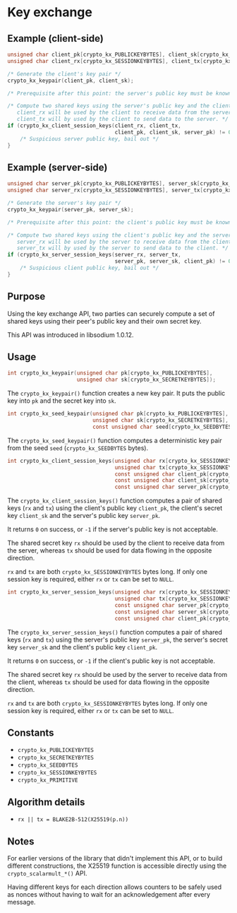# Key exchange

## Example \(client-side\)

```c
unsigned char client_pk[crypto_kx_PUBLICKEYBYTES], client_sk[crypto_kx_SECRETKEYBYTES];
unsigned char client_rx[crypto_kx_SESSIONKEYBYTES], client_tx[crypto_kx_SESSIONKEYBYTES];

/* Generate the client's key pair */
crypto_kx_keypair(client_pk, client_sk);

/* Prerequisite after this point: the server's public key must be known by the client */

/* Compute two shared keys using the server's public key and the client's secret key.
   client_rx will be used by the client to receive data from the server,
   client_tx will by used by the client to send data to the server. */
if (crypto_kx_client_session_keys(client_rx, client_tx,
                                  client_pk, client_sk, server_pk) != 0) {
    /* Suspicious server public key, bail out */
}
```

## Example \(server-side\)

```c
unsigned char server_pk[crypto_kx_PUBLICKEYBYTES], server_sk[crypto_kx_SECRETKEYBYTES];
unsigned char server_rx[crypto_kx_SESSIONKEYBYTES], server_tx[crypto_kx_SESSIONKEYBYTES];

/* Generate the server's key pair */
crypto_kx_keypair(server_pk, server_sk);

/* Prerequisite after this point: the client's public key must be known by the server */

/* Compute two shared keys using the client's public key and the server's secret key.
   server_rx will be used by the server to receive data from the client,
   server_tx will by used by the server to send data to the client. */
if (crypto_kx_server_session_keys(server_rx, server_tx,
                                  server_pk, server_sk, client_pk) != 0) {
    /* Suspicious client public key, bail out */
}
```

## Purpose

Using the key exchange API, two parties can securely compute a set of shared keys using their peer's public key and their own secret key.

This API was introduced in libsodium 1.0.12.

## Usage

```c
int crypto_kx_keypair(unsigned char pk[crypto_kx_PUBLICKEYBYTES],
                      unsigned char sk[crypto_kx_SECRETKEYBYTES]);
```

The `crypto_kx_keypair()` function creates a new key pair. It puts the public key into `pk` and the secret key into `sk`.

```c
int crypto_kx_seed_keypair(unsigned char pk[crypto_kx_PUBLICKEYBYTES],
                           unsigned char sk[crypto_kx_SECRETKEYBYTES],
                           const unsigned char seed[crypto_kx_SEEDBYTES]);
```

The `crypto_kx_seed_keypair()` function computes a deterministic key pair from the seed `seed` \(`crypto_kx_SEEDBYTES` bytes\).

```c
int crypto_kx_client_session_keys(unsigned char rx[crypto_kx_SESSIONKEYBYTES],
                                  unsigned char tx[crypto_kx_SESSIONKEYBYTES],
                                  const unsigned char client_pk[crypto_kx_PUBLICKEYBYTES],
                                  const unsigned char client_sk[crypto_kx_SECRETKEYBYTES],
                                  const unsigned char server_pk[crypto_kx_PUBLICKEYBYTES]);
```

The `crypto_kx_client_session_keys()` function computes a pair of shared keys \(`rx` and `tx`\) using the client's public key `client_pk`, the client's secret key `client_sk` and the server's public key `server_pk`.

It returns `0` on success, or `-1` if the server's public key is not acceptable.

The shared secret key `rx` should be used by the client to receive data from the server, whereas `tx` should be used for data flowing in the opposite direction.

`rx` and `tx` are both `crypto_kx_SESSIONKEYBYTES` bytes long. If only one session key is required, either `rx` or `tx` can be set to `NULL`.

```c
int crypto_kx_server_session_keys(unsigned char rx[crypto_kx_SESSIONKEYBYTES],
                                  unsigned char tx[crypto_kx_SESSIONKEYBYTES],
                                  const unsigned char server_pk[crypto_kx_PUBLICKEYBYTES],
                                  const unsigned char server_sk[crypto_kx_SECRETKEYBYTES],
                                  const unsigned char client_pk[crypto_kx_PUBLICKEYBYTES]);
```

The `crypto_kx_server_session_keys()` function computes a pair of shared keys \(`rx` and `tx`\) using the server's public key `server_pk`, the server's secret key `server_sk` and the client's public key `client_pk`.

It returns `0` on success, or `-1` if the client's public key is not acceptable.

The shared secret key `rx` should be used by the server to receive data from the client, whereas `tx` should be used for data flowing in the opposite direction.

`rx` and `tx` are both `crypto_kx_SESSIONKEYBYTES` bytes long. If only one session key is required, either `rx` or `tx` can be set to `NULL`.

## Constants

* `crypto_kx_PUBLICKEYBYTES`
* `crypto_kx_SECRETKEYBYTES`
* `crypto_kx_SEEDBYTES`
* `crypto_kx_SESSIONKEYBYTES`
* `crypto_kx_PRIMITIVE`

## Algorithm details

* `rx || tx = BLAKE2B-512(X25519(p.n))`

## Notes

For earlier versions of the library that didn't implement this API, or to build different constructions, the X25519 function is accessible directly using the `crypto_scalarmult_*()` API.

Having different keys for each direction allows counters to be safely used as nonces without having to wait for an acknowledgement after every message.

